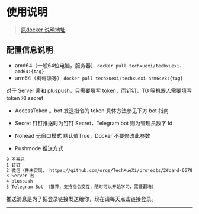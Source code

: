 # 使用说明

> [原docker 说明地址](https://github.com/TechXueXi/TechXueXi/blob/dev/DOCKER.md)

## 配置信息说明

* amd64（一般64位电脑，服务器）
    `docker pull techxuexi/techxuexi-amd64:{tag}`
* arm64（树莓派等）
  `docker pull techxuexi/techxuexi-arm64v8:{tag}`

对于 Server 酱和 pluspush，只需要填写 token，而钉钉，TG 等机器人需要填写 token 和 secret

* AccessToken 。bot 发送指令的 token 具体方法参见下方 bot 指南

* Secret 钉钉推送时为钉钉 Secret，Telegram bot 则为管理员数字 Id

* Nohead 无窗口模式 默认值True，Docker 不要修改此参数
* Pushmode 推送方式

```txt
0 不开启
1 钉钉
2 微信（并未实现， https://github.com/orgs/TechXueXi/projects/2#card-66789077 ）
3 Server 酱
4 pluspush
5 Telegram Bot （推荐，支持指令交互，随时可以开始学习，需要翻墙）
```

推送消息是为了把登录链接发送给你，现在请每天点击链接登录。

---
